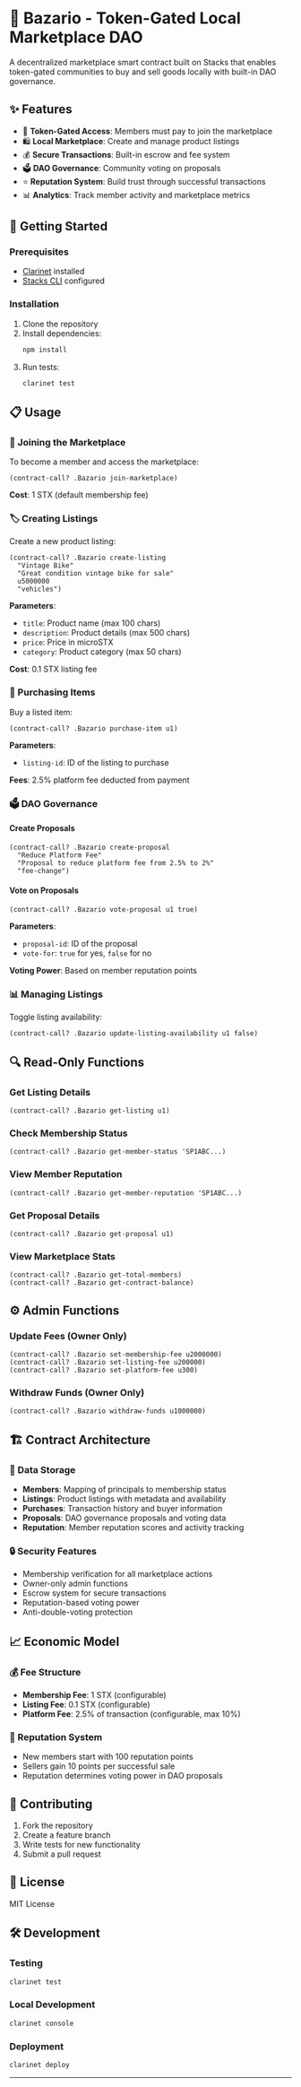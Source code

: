 # 🏪 Bazario - Token-Gated Local Marketplace DAO

A decentralized marketplace smart contract built on Stacks that enables token-gated communities to buy and sell goods locally with built-in DAO governance.

## ✨ Features

- 🔐 **Token-Gated Access**: Members must pay to join the marketplace
- 🛍️ **Local Marketplace**: Create and manage product listings
- 💰 **Secure Transactions**: Built-in escrow and fee system
- 🗳️ **DAO Governance**: Community voting on proposals
- ⭐ **Reputation System**: Build trust through successful transactions
- 📊 **Analytics**: Track member activity and marketplace metrics

## 🚀 Getting Started

### Prerequisites

- [Clarinet](https://github.com/hirosystems/clarinet) installed
- [Stacks CLI](https://docs.stacks.co/docs/write-smart-contracts/clarinet) configured

### Installation

1. Clone the repository
2. Install dependencies:
   ```bash
   npm install
   ```
3. Run tests:
   ```bash
   clarinet test
   ```

## 📋 Usage

### 🎯 Joining the Marketplace

To become a member and access the marketplace:

```clarity
(contract-call? .Bazario join-marketplace)
```

**Cost**: 1 STX (default membership fee)

### 🏷️ Creating Listings

Create a new product listing:

```clarity
(contract-call? .Bazario create-listing 
  "Vintage Bike" 
  "Great condition vintage bike for sale" 
  u5000000 
  "vehicles")
```

**Parameters**:
- `title`: Product name (max 100 chars)
- `description`: Product details (max 500 chars)  
- `price`: Price in microSTX
- `category`: Product category (max 50 chars)

**Cost**: 0.1 STX listing fee

### 🛒 Purchasing Items

Buy a listed item:

```clarity
(contract-call? .Bazario purchase-item u1)
```

**Parameters**:
- `listing-id`: ID of the listing to purchase

**Fees**: 2.5% platform fee deducted from payment

### 🗳️ DAO Governance

#### Create Proposals

```clarity
(contract-call? .Bazario create-proposal 
  "Reduce Platform Fee" 
  "Proposal to reduce platform fee from 2.5% to 2%" 
  "fee-change")
```

#### Vote on Proposals

```clarity
(contract-call? .Bazario vote-proposal u1 true)
```

**Parameters**:
- `proposal-id`: ID of the proposal
- `vote-for`: `true` for yes, `false` for no

**Voting Power**: Based on member reputation points

### 📊 Managing Listings

Toggle listing availability:

```clarity
(contract-call? .Bazario update-listing-availability u1 false)
```

## 🔍 Read-Only Functions

### Get Listing Details
```clarity
(contract-call? .Bazario get-listing u1)
```

### Check Membership Status
```clarity
(contract-call? .Bazario get-member-status 'SP1ABC...)
```

### View Member Reputation
```clarity
(contract-call? .Bazario get-member-reputation 'SP1ABC...)
```

### Get Proposal Details
```clarity
(contract-call? .Bazario get-proposal u1)
```

### View Marketplace Stats
```clarity
(contract-call? .Bazario get-total-members)
(contract-call? .Bazario get-contract-balance)
```

## ⚙️ Admin Functions

### Update Fees (Owner Only)

```clarity
(contract-call? .Bazario set-membership-fee u2000000)
(contract-call? .Bazario set-listing-fee u200000)
(contract-call? .Bazario set-platform-fee u300)
```

### Withdraw Funds (Owner Only)

```clarity
(contract-call? .Bazario withdraw-funds u1000000)
```

## 🏗️ Contract Architecture

### 💾 Data Storage

- **Members**: Mapping of principals to membership status
- **Listings**: Product listings with metadata and availability
- **Purchases**: Transaction history and buyer information
- **Proposals**: DAO governance proposals and voting data
- **Reputation**: Member reputation scores and activity tracking

### 🔒 Security Features

- Membership verification for all marketplace actions
- Owner-only admin functions
- Escrow system for secure transactions
- Reputation-based voting power
- Anti-double-voting protection

## 📈 Economic Model

### 💰 Fee Structure

- **Membership Fee**: 1 STX (configurable)
- **Listing Fee**: 0.1 STX (configurable)
- **Platform Fee**: 2.5% of transaction (configurable, max 10%)

### 🎯 Reputation System

- New members start with 100 reputation points
- Sellers gain 10 points per successful sale
- Reputation determines voting power in DAO proposals

## 🤝 Contributing

1. Fork the repository
2. Create a feature branch
3. Write tests for new functionality
4. Submit a pull request

## 📄 License

MIT License

## 🛠️ Development

### Testing

```bash
clarinet test
```

### Local Development

```bash
clarinet console
```

### Deployment

```bash
clarinet deploy
```

---

